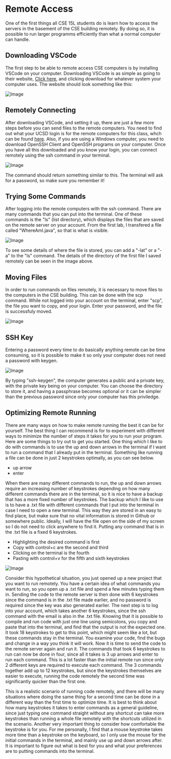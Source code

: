 # Remote Access
One of the first things all CSE 15L students do is learn how to access the servers in the basement of the CSE building remotely. By doing so, it is possible to run larger programms efficiently than what a normal computer can handle. 

## Downloading VSCode

The first step to be able to remote access CSE computers is by installing VSCode on your computer. Downloading VSCode is as simple as going to their website, [Click here](https://code.visualstudio.com/), and clicking download for whatever system your computer uses. The website should look something like this:

![Image](DownloadVSCode.PNG)

## Remotely Connecting

After downloading VSCode, and setting it up, there are just a few more steps before you can send files to the remote computers. You need to find out what your UCSD login is for the remote computers for this class, whch can be found [here](https://sdacs.ucsd.edu/~icc/index.php). Also, if you are using a Windows computer, you need to download OpenSSH Client and OpenSSH programs on your computer. Once you have all this downloaded and you know your login, you can connect remotely using the ssh command in your terminal.

![Image](LogingInRemotely.PNG)

The command should return something similar to this. The terminal will ask for a password, so make sure you remember it!

## Trying Some Commands

After logging into the remote computers with the ssh command. There are many commands that you can put into the terminal. One of these commands is the "ls" (list directory), which displays the files that are saved on the remote server on your account. From the first lab, I transfered a file called "WhereAmI.java", so that is what is visible.

![Image](RunningCommandsInTerminal.PNG)

To see some details of where the file is stored, you can add a "-lat" or a "-a" to the "ls" command. The details of the directory of the first file I saved remotely can be seen in the image above.

## Moving Files

In order to run commands on files remotely, it is necessary to move files to the computers in the CSE building. This can be done with the scp command. While not logged into your account on the terminal, enter "scp", the file you want to copy, and your login. Enter your password, and the file is successfuly moved.

![Image](SavingRemotely.PNG)

## SSH Key

Entering a password every time to do basically anything remote can be time consuming, so it is possible to make it so only your computer does not need a password with keygen. 

![Image](KeygenCommand.PNG)

By typing "ssh-keygen", the computer generates a public and a private key, with the private key being on your computer. You can choose the directory to store it, and having a passphrase becomes optional or it can be simpler than the previous password since only your computer has this priviledge. 

## Optimizing Remote Running

There are many ways on how to make remote running the best it can be for yourself. The best thing I can recommend is for to experiment with different ways to minimize the number of steps it takes for you to run your program. Here are some things to try out to get you started. One thing which I like to do with commands is to use the up and down arrows in the terminal if I want to run a command that I already put in the terminal. Something like running a file can be done in just 2 keystrokes optimally, as you can see below.
* up arrow
* enter

When there are many different commands to run, the up and down arrows require an increasing number of keystrokes depending on how many different commands there are in the terminal, so it is nice to have a backup that has a more fixed number of keystrokes. The backup which I like to use is to have a .txt file with different commands that I put into the terminal in case I need to open a new terminal. This way they are stored in an easy to find place, but make sure that no vital information is stored in Github or somewhere public. Ideally, I will have the file open on the side of my screen so I do not need to click anywhere to find it. Putting any command that is in the .txt file is a fixed 6 keystrokes.
* Highlighting the desired command is first
* Copy with control+c are the second and third
* Clicking on the terminal is the fourth
* Pasting with control+v for the fifth and sixth keystrokes

![Image](CommandsFile.PNG)

Consider this hypothetical situation, you just opened up a new project that you want to run remotely. You have a certain idea of what commands you want to run, so you open up a .txt file and spend a few minutes typing them in. Sending the code to the remote server is then done with 6 keystrokes since the command is in the .txt file made earlier, and no password is required since the key was also generated earlier. The next step is to log into your account, which takes another 6 keystrokes, since the ssh command with the email is also in the .txt file. Knowing that it is possible to compile and run code with just one line using semicolons, you copy and paste that into the terminal, and find that the output is not the expected one. It took 18 keystrokes to get to this point, which might seem like a lot, but these commands stay in the terminal. You examine your code, find the bugs and change in a way you think it will work. Now it is time to send the code to the remote server again and run it. The commands that took 6 keystrokes to run can now be done in four, since all it takes is 3 up arrows and enter to run each command. This is a lot faster than the initial remote run since only 2 different keys are required to execute each command. The 3 commands together add up to 12 keystrokes, but since the keystrokes themselves are easier to execute, running the code remotely the second time was significantly quicker than the first one. 

This is a realistic scenario of running code remotely, and there will be many situations where doing the same thing for a second time can be done in a different way than the first time to optimize time. It is best to think about how many keystrokes it takes to enter commands as a general guideline, since just typing one command straight without any shortcut can take more keystrokes than running a whole file remotely with the shortcuts utilized in the scenario. Another very important thing to consider how comfortable the keystroke is for you. For me personally, I find that a mouse keystroke takes more time than a keystroke on the keyboard, so I only use the mouse for the initial commands in the terminal, and mainly use up and down arrows after. It is important to figure out what is best for you and what your preferences are to putting commands into the terminal.